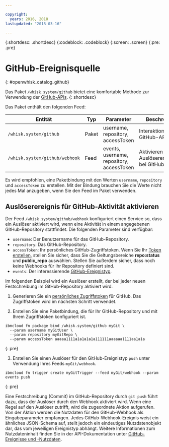 ```yaml
---

copyright:
  years: 2016, 2018
lastupdated: "2018-03-16"

---
```


{:shortdesc: .shortdesc}
{:codeblock: .codeblock}
{:screen: .screen}
{:pre: .pre}

# GitHub-Ereignisquelle
{: #openwhisk_catalog_github}

Das Paket `/whisk.system/github` bietet eine komfortable Methode zur Verwendung der [GitHub-APIs](https://developer.github.com/).
{: shortdesc}

Das Paket enthält den folgenden Feed:

| Entität | Typ | Parameter | Beschreibung |
| --- | --- | --- | --- |
| `/whisk.system/github` | Paket | username, repository, accessToken | Interaktion mit der GitHub-API |
| `/whisk.system/github/webhook` | Feed | events, username, repository, accessToken |Aktivieren eines Auslöserereignisses bei GitHub-Aktivität |

Es wird empfohlen, eine Paketbindung mit den Werten `username`, `repository` und `accessToken` zu erstellen.  Mit der Bindung brauchen Sie die Werte nicht jedes Mal anzugeben, wenn Sie den Feed im Paket verwenden.

## Auslöserereignis für GitHub-Aktivität aktivieren

Der Feed `/whisk.system/github/webhook` konfiguriert einen Service so, dass ein Auslöser aktiviert wird, wenn eine Aktivität in einem angegebenen GitHub-Repository stattfindet. Die folgenden Parameter sind verfügbar:

- `username`: Der Benutzername für das GitHub-Repository.
- `repository`: Das GitHub-Repository.
- `accessToken`: Ihr persönliches GitHub-Zugriffstoken. Wenn Sie Ihr [Token erstellen](https://github.com/settings/tokens), stellen Sie sicher, dass Sie die Geltungsbereiche **repo:status** und **public_repo** auswählen. Stellen Sie außerdem sicher, dass noch keine Webhooks für Ihr Repository definiert sind.
- `events`: Der interessierende [GitHub-Ereignistyp](https://developer.github.com/v3/activity/events/types/).

Im folgenden Beispiel wird ein Auslöser erstellt, der bei jeder neuen Festschreibung im GitHub-Repository aktiviert wird.

1. Generieren Sie ein [persönliches Zugriffstoken](https://github.com/settings/tokens) für GitHub. Das Zugriffstoken wird im nächsten Schritt verwendet.

2. Erstellen Sie eine Paketbindung, die für Ihr GitHub-Repository und mit Ihrem Zugriffstoken konfiguriert ist.
  ```
  ibmcloud fn package bind /whisk.system/github myGit \
    --param username myGitUser \
    --param repository myGitRepo \
    --param accessToken aaaaa1111a1a1a1a1a111111aaaaaa1111aa1a1a
  ```
  {: pre}

3. Erstellen Sie einen Auslöser für den GitHub-Ereignistyp `push` unter Verwendung Ihres Feeds `myGit/webhook`.
  ```
  ibmcloud fn trigger create myGitTrigger --feed myGit/webhook --param events push
  ```
  {: pre}

  Eine Festschreibung (Commit) im GitHub-Repository durch `git push` führt dazu, dass der Auslöser durch den Webhook aktiviert wird. Wenn eine Regel auf den Auslöser zutrifft, wird die zugeordnete Aktion aufgerufen. Von der Aktion werden die Nutzdaten für den GitHub-Webhook als Eingabeparameter empfangen. Jedes GitHub-Webhook-Ereignis weist ein ähnliches JSON-Schema auf, stellt jedoch ein eindeutiges Nutzdatenobjekt dar, das vom jeweiligen Ereignistyp abhängt. Weitere Informationen zum Nutzdateninhalt finden Sie in der API-Dokumentation unter [GitHub-Ereignisse und -Nutzdaten](https://developer.github.com/v3/activity/events/types/).
